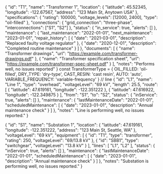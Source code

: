 {
  "id": "T1",
  "name": "Transformer 1",
  "location": {
    "latitude": 45.52345,
    "longitude": -122.67567,
    "address": "123 Main St, Anytown USA"
  },
  "specifications": {
    "rating": 100000,
    "voltage_levels": [12000, 2400],
    "type": "oil-filled"
  },
  "connections": {
    "grid_connection": "three-phase",
    "interconnections": ["S1", "S2"]
  },
  "status": {
    "in_service": true,
    "alerts": []
  },
  "maintenance": {
    "last_maintenance": "2022-01-01",
    "next_maintenance": "2023-01-01",
    "repair_history": [
      {
        "date": "2021-03-01",
        "description": "Replaced faulty voltage regulator"
      },
      {
        "date": "2020-12-01",
        "description": "Completed routine maintenance"
      }
    ]
  },
  "documents": [
    {
      "name": "Transformer drawings",
      "url": "https://example.com/transformer-drawings.pdf"
    },
    {
      "name": "Transformer specification sheet",
      "url": "https://example.com/transformer-spec-sheet.pdf"
    }
  ],
  "notes": "Performs well, no issues reported"
}
const TransformerType = {
  OIL_FILLED: 'oil-filled',
  DRY_TYPE: 'dry-type',
  CAST_RESIN: 'cast resin',
  AUTO: 'auto',
  VARIABLE_FREQUENCY: 'variable-frequency'
}
// line 
{
  "id": "L1",
  "name": "Line 1",
  "type": "overhead",
  "voltageLevel": "69 kV",
  "length": 25.5,
  "route": [
    {
      "latitude": 47.619161,
      "longitude": -122.351222
    },
    {
      "latitude": 47.616922,
      "longitude": -122.349875
    }
  ],
  "from": "S1",
  "to": "S2",
  "status": {
    "inService": true,
    "alerts": []
  },
  "maintenance": {
    "lastMaintenanceDate": "2022-01-01",
    "scheduledMaintenance": [
      {
        "date": "2023-01-01",
        "description": "Annual maintenance check"
      }
    ]
  },
  "notes": "Line is performing well, no issues reported."
}

{
  "id": "S1",
  "name": "Substation 1",
  "location": {
    "latitude": 47.619161,
    "longitude": -122.351222,
    "address": "123 Main St, Seattle, WA"
  },
  "voltageLevel": "69 kV",
  "equipment": [
    {
      "id": "T1",
      "type": "transformer",
      "rating": 250,
      "voltageLevel": "69/13.8 kV"
    },
    {
      "id": "SBB1",
      "type": "switchgear",
      "voltageLevel": "13.8 kV"
    }
  ],
  "lines": [
    "L1",
    "L2"
  ],
  "status": {
    "inService": true,
    "alerts": []
  },
  "maintenance": {
    "lastMaintenanceDate": "2022-01-01",
    "scheduledMaintenance": [
      {
        "date": "2023-01-01",
        "description": "Annual maintenance check"
      }
    ]
  },
  "notes": "Substation is performing well, no issues reported."
}

